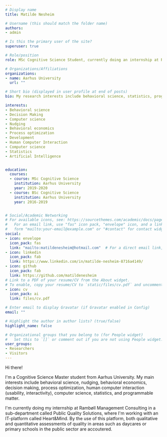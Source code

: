 ```yaml
---
# Display name
title: Matilde Nesheim

# Username (this should match the folder name)
authors:
- admin

# Is this the primary user of the site?
superuser: true

# Role/position
role: MSc Cognitive Science Student, currently doing an internship at Rambøll Management Consulting

# Organizations/Affiliations
organizations:
- name: Aarhus University 
  url: ""

# Short bio (displayed in user profile at end of posts)
bio: My research interests include behavioral science, statistics, programming, computer science and decision making. 

interests:
- Behavioral science
- Decision Making 
- Computer science
- Nudging 
- Behavioral economics 
- Process optimization 
- Development
- Human Computer Interaction
- Computer science
- Statistics
- Artificial Intelligence


education:
  courses:
  - course: MSc Cognitive Science
    institution: Aarhus University
    year: 2019-2020
  - course: BSc Cognitive Science
    institution: Aarhus University
    year: 2016-2019


# Social/Academic Networking
# For available icons, see: https://sourcethemes.com/academic/docs/page-builder/#icons
#   For an email link, use "fas" icon pack, "envelope" icon, and a link in the
#   form "mailto:your-email@example.com" or "#contact" for contact widget.
social:
- icon: envelope
  icon_pack: fas
  link: "mailto:matildenesheim@hotmail.com"  # For a direct email link, use "mailto:test@example.org".
- icon: linkedin
  icon_pack: fab
  link: https://www.linkedin.com/in/matilde-nesheim-8716a4149/
- icon: github
  icon_pack: fab
  link: https://github.com/matildenesheim
# Link to a PDF of your resume/CV from the About widget.
# To enable, copy your resume/CV to `static/files/cv.pdf` and uncomment the lines below.
- icon: cv
  icon_pack: ai
  link: files/cv.pdf

# Enter email to display Gravatar (if Gravatar enabled in Config)
email: ""

# Highlight the author in author lists? (true/false)
highlight_name: false

# Organizational groups that you belong to (for People widget)
#   Set this to `[]` or comment out if you are not using People widget.
user_groups:
- Researchers
- Visitors
---
```


Hi there!

 I'm a Cognitive Science Master student from Aarhus University. My main interests include behavioral science, nudging, behavioral economics, decision making, process optimization, human computer interaction (usability, interactivity), computer science, statistics, and programmable matter.
 
I'm currently doing my internship at Rambøll Management Consulting in a sub-department called Public Quality Solutions, where I'm working with an IT-platform called Heart&Mind. By the use of this platform, both qualitative and quantitative assessments of quality in areas such as daycares or primary schools in the public sector are accoutered.


